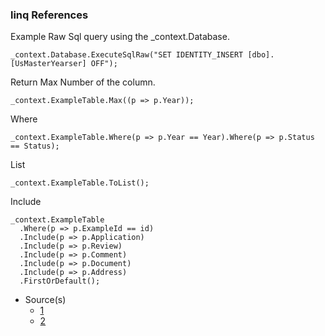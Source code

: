 ### linq References

Example Raw Sql query using the _context.Database.

`_context.Database.ExecuteSqlRaw("SET IDENTITY_INSERT [dbo].[UsMasterYearser] OFF");`

Return Max Number of the column.

```
_context.ExampleTable.Max((p => p.Year));
```

Where
```
_context.ExampleTable.Where(p => p.Year == Year).Where(p => p.Status == Status);
```

List
```
_context.ExampleTable.ToList();
```

Include
```
_context.ExampleTable
  .Where(p => p.ExampleId == id)
  .Include(p => p.Application)
  .Include(p => p.Review)
  .Include(p => p.Comment)
  .Include(p => p.Document)
  .Include(p => p.Address)
  .FirstOrDefault();
```

- Source(s)
  - [1](#)
  - [2](#)
